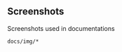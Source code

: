 Screenshots
-----------
Screenshots used in documentations

```match
docs/img/*
```

[icon]: fa://fa-photo/#eafc26
